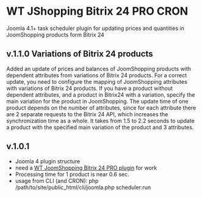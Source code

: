 # WT JShopping Bitrix 24 PRO CRON
Joomla 4.1+ task scheduler plugin for updating prices and quantities in JoomShopping products form Bitrix 24
## v.1.1.0 Variations of Bitrix 24 products 
Added an update of prices and balances of JoomShopping products with dependent attributes from variations of Bitrix 24 products. For a correct update, you need to configure the mapping of JoomShopping attributes with variations of Bitrix 24 products. If you have a product without dependent attributes, and a product in Bitrix24 with a variation, specify the main variation for the product in JoomShopping.
The update time of one product depends on the number of attributes, since for each attribute there are 2 separate requests to the Bitrix 24 API, which increases the synchronization time as a whole.
It takes from 1.5 to 2.2 seconds to update a product with the specified main variation of the product and 3 attributes.
## v.1.0.1
- Joomla 4 plugin structure
- need a [WT JoomShopping Bitrix 24 PRO plugin](https://github.com/sergeytolkachyov/wt_jshopping_b24_pro) for work
- Processing time for 1 product is near 0.6 sec.
- usage from CLI (and CRON): php /path/to/site/public_html/cli/joomla.php scheduler:run